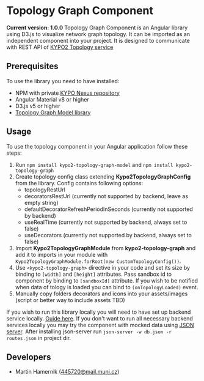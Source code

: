 # Topology Graph Component

**Current version: 1.0.0**
Topology Graph Component is an Angular library using D3.js to visualize network graph topology.
It can be imported as an independent component into your project.
It is designed to communicate with REST API of [KYPO2 Topology service](https://gitlab.ics.muni.cz/kypo2/services-and-portlets/kypo2-topology)

## Prerequisites

To use the library you need to have installed:

* NPM with private [KYPO Nexus repository](https://projects.ics.muni.cz/projects/kbase/knowledgebase/articles/153)
* Angular Material v8 or higher
* D3.js v5 or higher
* [Topology Graph Model library](https://gitlab.ics.muni.cz/kypo2/frontend-new/kypo2-angular-topology-model)

 
## Usage

To use the topology component in your Angular application follow these steps:


1. Run `npm install kypo2-topology-graph-model` and `npm install kypo2-topology-graph`
2. Create topology config class extending **Kypo2TopologyGraphConfig** from the library. Config contains following options:
    + topologyRestUrl
    + decoratorsRestUrl (currently not supported by backend, leave as empty string)
    + defaultDecoratorRefreshPeriodInSeconds (currently not supported by backend)
    + useRealTime (currently not supported by backend, always set to false)
    + useDecorators (currently not supported by backend, always set to false)
3. Import **Kypo2TopologyGraphModule** from **kypo2-topology-graph** and add it to imports in your module with `Kypo2TopologyGraphModule.forRoot(new CustomTopologyConfig())`.
4. Use `<kypo2-topology-graph>` directive in your code and set its size by binding to `[width]` and `[height]` attributes. Pass sandbox id to component by binding to `[sandboxId]` attribute. If you wish to be notified when data of tology is loaded you can bind to `(onTopologyLoaded)` event.
5. Manually copy folders decorators and icons into your assets/images (script or better way to include assets TBD)

If you wish to run this library locally you will need to have set up backend service locally. [Guide here](https://gitlab.ics.muni.cz/kypo2/services-and-portlets/kypo2-topology).
If you don't want to run all necessary backend services locally you may try the component with mocked data using [JSON server](https://github.com/typicode/json-server). After installing json-server run `json-server -w db.json -r routes.json` in project dir.

## Developers

* Martin Hamernik (445720@mail.muni.cz)
